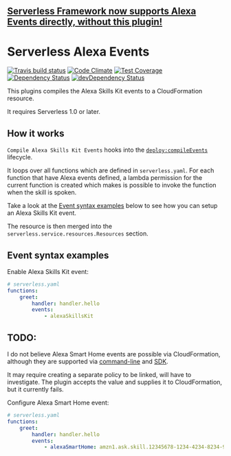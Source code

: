 ## [Serverless Framework now supports Alexa Events directly, without this plugin!](https://serverless.com/framework/docs/providers/aws/events/alexa-skill/)

# Serverless Alexa Events

[![Travis build status](http://img.shields.io/travis/rajington/serverless-alexa-plugin.svg?style=flat)](https://travis-ci.org/rajington/serverless-alexa-plugin)
[![Code Climate](https://codeclimate.com/github/rajington/serverless-alexa-plugin/badges/gpa.svg)](https://codeclimate.com/github/rajington/serverless-alexa-plugin)
[![Test Coverage](https://codeclimate.com/github/rajington/serverless-alexa-plugin/badges/coverage.svg)](https://codeclimate.com/github/rajington/serverless-alexa-plugin)
[![Dependency Status](https://david-dm.org/rajington/serverless-alexa-plugin.svg)](https://david-dm.org/rajington/serverless-alexa-plugin)
[![devDependency Status](https://david-dm.org/rajington/serverless-alexa-plugin/dev-status.svg)](https://david-dm.org/rajington/serverless-alexa-plugin#info=devDependencies)

This plugins compiles the Alexa Skills Kit events to a CloudFormation resource.

It requires Serverless 1.0 or later.

## How it works

`Compile Alexa Skills Kit Events` hooks into the [`deploy:compileEvents`](/lib/plugins/deploy) lifecycle.

It loops over all functions which are defined in `serverless.yaml`. For each function that have Alexa
events defined, a lambda permission for the current function is created which makes is possible to invoke the
function when the skill is spoken.

Take a look at the [Event syntax examples](#event-syntax-examples) below to see how you can setup an Alexa Skills Kit event.

The resource is then merged into the `serverless.service.resources.Resources` section.

## Event syntax examples

Enable Alexa Skills Kit event:

```yaml
# serverless.yaml
functions:
    greet:
        handler: handler.hello
        events:
            - alexaSkillsKit
```

## TODO:

I do not believe Alexa Smart Home events are possible via CloudFormation, although they are supported via [command-line](http://docs.aws.amazon.com/cli/latest/reference/lambda/add-permission.html?highlight=event-source-token) and [SDK](https://github.com/aws/aws-sdk-js/blob/master/apis/lambda-2015-03-31.normal.json#L474).

It may require creating a separate policy to be linked, will have to investigate. The plugin accepts the value and supplies it to CloudFormation, but it currently fails.

Configure Alexa Smart Home event:

```yaml
# serverless.yaml
functions:
    greet:
        handler: handler.hello
        events:
            - alexaSmartHome: amzn1.ask.skill.12345678-1234-4234-8234-9234567890AB
```
